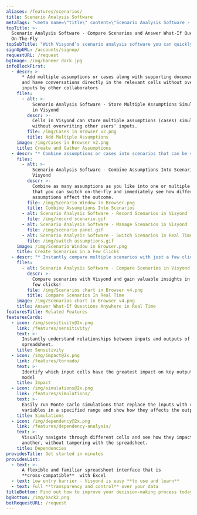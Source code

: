 ```yaml
---
aliases: /features/scenarios/
title: Scenario Analysis Software
metaTags: "<meta name=\"title\" content=\"Scenario Analysis Software - Compare Scenarios and Answer What-If Questions On-The-Fly\">\r\n\r\n<meta name=\"description\" content=\"Visyond’s scenario analysis tool - compare different scenarios easily without depending on experts.\">\r\n\r\n<meta name=\"keywords\" content=\"scenario analysis, scenario analysis software, scenario analysis tool\">"
topTitle: >-
  Scenario Analysis Software - Compare Scenarios and Answer What-If Questions
  On-The-Fly
topSubTitle: "With Visyond’s scenario analysis software you can quickly compare different assumptions in  real time without depending on experts.\r\n"
signUpURL: /accounts/signup/
requestURL: /request
bgImage: /img/banner dark.jpg
infoBlockFirst:
  - descr: >-
      * Add multiple assumptions or cases along with supporting documentation
      and have conversations directly in the relevant cells without overriding
      inputs by other collaborators
    files:
      - alt: >-
          Scenario Analysis Software - Store Multiple Assumptions Simultaneously
          in Visyond
        descr: >-
          Cells in Visyond can store multiple assumptions (cases) simultaneously
          without overwriting other users' inputs.
        file: /img/Cases in Browser v2.png
        title: Add Multiple Assumptions
    image: /img/Cases in Browser v2.png
    title: Create and Gather Assumptions
  - descr: "* Combine assumptions or cases into scenarios that can be switched and compared at any time\r\n* Create and compare as many scenarios as you like without the risk of losing data, managing multiple versions of a spreadsheet or overwriting inputs\r\n"
    files:
      - alt: >-
          Scenario Analysis Software - Combine Assumptions Into Scenarios in
          Visyond
        descr: >-
          Combine as many assumptions as you like into one or multiple scenarios
          that you can switch on-the-fly and immediately see how different
          assumptions affect the outcome.
        file: /img/Scenario Window in Browser.png
        title: Combine Assumptions Into Scenarios
      - alt: Scenario Analysis Software - Record Scenarios in Visyond
        file: /img/record scenario.gif
      - alt: Scenario Analysis Software - Manage Scenarios in Visyond
        file: /img/scenario panel.gif
      - alt: Scenario Analysis Software - Switch Scenarios In Real Time in Visyond
        file: /img/switch assumptions.gif
    image: /img/Scenario Window in Browser.png
    title: Create Scenarios in a Few Clicks
  - descr: "* Instantly compare multiple scenarios with just a few clicks\r\n* Visyond will build an interactive chart where you can compare data points side by side empowering you to answer ‘what-if’ questions in real time\r\n"
    files:
      - alt: Scenario Analysis Software - Compare Scenarios in Visyond
        descr: >-
          Compare scenarios with Visyond and gain valuable insights in just a
          few clicks!
        file: /img/Scenarios chart in Browser v4.png
        title: Compare Scenarios In Real Time
    image: /img/Scenarios chart in Browser v4.png
    title: Answer What-If Questions Anywhere in Real Time
featuresTitle: Related Features
featuresCards:
  - icon: /img/sensitivity@2x.png
    link: /features/sensitivity/
    text: >-
      Instantly understand relationships between inputs and outputs of your
      spreadsheet.
    title: Sensitivity
  - icon: /img/impact@2x.png
    link: /features/tornado/
    text: >-
      Identify which input cells have the greatest impact on key outputs of your
      model
    title: Impact
  - icon: /img/simulations@2x.png
    link: /features/simulations/
    text: >-
      Easily run Monte Carlo simulations that replace the inputs with random
      variables in a specified range and show how they affects the output.
    title: Simulations
  - icon: /img/dependency@2x.png
    link: /features/dependency-analysis/
    text: >-
      Visually navigate through different cells and see how they impact one
      another, without tampering with the spreadsheet.
    title: Dependencies
providesTitle: Get started in minutes
providesList:
  - text: >-
      A flexible and familiar spreadsheet interface that is
      **cross-compatible**  with Excel
  - text: Low entry barrier - Visyond is easy **to use and learn**
  - text: Full **transparency and control** over your data
titleBottom: Find out how to improve your decision-making process today
bgBottom: /img/back2.png
botRequestURL: /request
---
```


